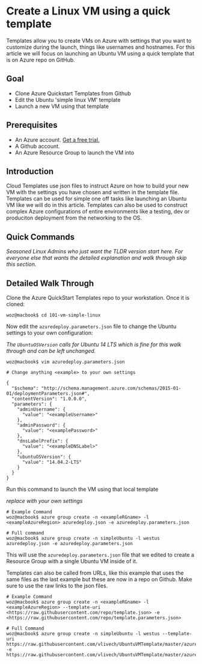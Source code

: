 <properties
	pageTitle="Create a Linux VM using a quick template | Microsoft Azure"
	description="Create a Linux VM on Azure using a quick template."
	services="virtual-machines"
	documentationCenter=""
	authors="vlivech"
	manager="timlt"
	editor=""
	tags="azure-service-management,azure-resource-manager" />

<tags
	ms.service="virtual-machines"
	ms.workload="infrastructure-services"
	ms.tgt_pltfrm="vm-linux"
	ms.devlang="na"
	ms.topic="article"
	ms.date="12/15/2015"
	ms.author="v-livech"/>

# Create a Linux VM using a quick template

Templates allow you to create VMs on Azure with settings that you want to customize during the launch, things like usernames and hostnames.  For this article we will focus on launching an Ubuntu VM using a quick template that is on Azure repo on GitHub.

## Goal

- Clone Azure Quickstart Templates from Github
- Edit the Ubuntu 'simple linux VM' template
- Launch a new VM using that template

## Prerequisites

- An Azure account. [Get a free trial.](https://azure.microsoft.com/pricing/free-trial/)
- A Github account.
- An Azure Resource Group to launch the VM into

## Introduction

Cloud Templates use json files to instruct Azure on how to build your new VM with the settings you have chosen and written in the template file.  Templates can be used for simple one off tasks like launching an Ubuntu VM like we will do in this article.  Templates can also be used to construct complex Azure configurations of entire environments like a testing, dev or produciton deployment from the networking to the OS.

## Quick Commands

_Seasoned Linux Admins who just want the TLDR version start here.  For everyone else that wants the detailed explanation and walk through skip this section._

## Detailed Walk Through

Clone the Azure QuickStart Templates repo to your workstation.  Once it is cloned:

```
woz@macbook$ cd 101-vm-simple-linux
```

Now edit the `azuredeploy.parameters.json` file to change the Ubuntu settings to your own configuration:

_The `UbuntuOSVersion` calls for Ubuntu 14 LTS which is fine for this walk through and can be left unchanged._

```
woz@macbook$ vim azuredeploy.parameters.json

# Change anything <example> to your own settings

{
  "$schema": "http://schema.management.azure.com/schemas/2015-01-01/deploymentParameters.json#",
  "contentVersion": "1.0.0.0",
  "parameters": {
    "adminUsername": {
      "value": "<exampleUsername>"
    },
    "adminPassword": {
      "value": "<examplePassword>"
    },
    "dnsLabelPrefix": {
      "value": "<exampleDNSLabel>"
    },
    "ubuntuOSVersion": {
      "value": "14.04.2-LTS"
    }
  }
}
```

Run this command to launch the VM using that local template

_replace <example> with your own settings_

```
# Example Command
woz@macbook$ azure group create -n <exampleRGname> -l <exampleAzureRegion> azuredeploy.json -e azuredeploy.parameters.json

# Full command
woz@macbook$ azure group create -n simpleUbuntu -l westus azuredeploy.json -e azuredeploy.parameters.json
```

This will use the `azuredeploy.parameters.json` file that we edited to create a Resource Group with a single Ubuntu VM inside of it.

Templates can also be called from URLs, like this example that uses the same files as the last example but these are now in a repo on Github.  Make sure to use the raw links to the json files.

```
# Example Command
woz@macbook$ azure group create -n <exampleRGname> -l <exampleAzureRegion> --template-uri <https://raw.githubusercontent.com/repo/template.json> -e  <https://raw.githubusercontent.com/repo/template.parameters.json>

# Full Command
woz@macbook$ azure group create -n simpleUbuntu -l westus --template-uri https://raw.githubusercontent.com/vlivech/UbuntuVMTemplate/master/azuredeploy.json -e https://raw.githubusercontent.com/vlivech/UbuntuVMTemplate/master/azuredeploy.parameters.json
```
